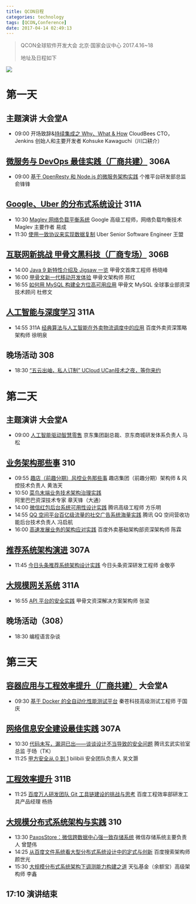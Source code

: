 ```yaml
---
title: QCON日程
categories: technology
tags: [QCON,Conference]
date: 2017-04-14 02:49:13
---
```


> QCON全球软件开发大会 北京·国家会议中心 2017.4.16~18
>
> 地址及日程如下

![](http://img.willowspace.cn/willowspace_2016/1492109894337.png)

# 第一天

## 主题演讲 大会堂A

- 09:00 开场致辞&[持续集成之 Why、What & How](http://2017.qconbeijing.com/presentation/803) CloudBees CTO，Jenkins 创始人和主要开发者 Kohsuke Kawaguchi（川口耕介）

## [微服务与 DevOps 最佳实践（厂商共建）](http://2017.qconbeijing.com/track/128) 306A

- 09:00  [基于 OpenResty 和 Node.js 的微服务架构实践](http://2017.qconbeijing.com/presentation/843) 个推平台研发部总监 俞锋锋

## [Google、Uber 的分布式系统设计](http://2017.qconbeijing.com/track/139) 311A

- 10:30  [Maglev 网络负载平衡系统](http://2017.qconbeijing.com/presentation/640) Google 高级工程师，网络负载均衡技术 Maglev 主要作者 易成
- 11:30 [使用一致协议来实现数据复制](http://2017.qconbeijing.com/presentation/810) Uber Senior Software Engineer 王盟

## [互联网新挑战 甲骨文黑科技（厂商专场）](http://2017.qconbeijing.com/track/138) 306B

- 14:00  [Java 9 新特性介绍及 Jigsaw 一览](http://2017.qconbeijing.com/presentation/862) 甲骨文首席工程师 杨晓峰
- 16:00 [甲骨文新一代移动开发体验](http://2017.qconbeijing.com/presentation/864) 甲骨文架构师 邢红
- 16:55 [如何用 MySQL 构建全方位高可用应用](http://2017.qconbeijing.com/presentation/865) 甲骨文 MySQL 全球事业部资深技术顾问 杜修文

## [人工智能与深度学习](http://2017.qconbeijing.com/track/69) 311A

- 14:55 311A [经典算法与人工智能在外卖物流调度中的应用](http://2017.qconbeijing.com/presentation/624) 百度外卖资深策略架构师 徐明泉

## 晚场活动 308

- 18:30  [“五云出岫，私人订制” UCloud UCan技术之夜，等你来约](https://jinshuju.net/f/xXLq32) 

# 第二天

## 主题演讲 大会堂A

- 09:00 [人工智能驱动智慧零售](http://2017.qconbeijing.com/presentation/877) 京东集团副总裁、京东商城研发体系负责人 马松

## [业务架构那些事](http://2017.qconbeijing.com/track/62) 310

- 09:55 [趣店（前趣分期）风控业务那些事](http://2017.qconbeijing.com/presentation/505) 趣店集团（前趣分期）架构师 & 风控技术负责人 黄浩天
- 10:50 [菜鸟末端业务技术架构治理实践](http://2017.qconbeijing.com/presentation/508) 阿里巴巴资深技术专家 章天锋（大通）
- 14:00 [微信红包后台系统可用性设计实践](http://2017.qconbeijing.com/presentation/759) 腾讯高级工程师 方乐明
- 14:55 [QQ 空间平台百亿级流量的社交广告系统海量实践](http://2017.qconbeijing.com/presentation/660) 腾讯 QQ 空间营收功能后台技术负责人 冯启航
- 16:00 [高速发展业务的架构应对实践](http://2017.qconbeijing.com/presentation/507) 百度外卖基础架构部资深架构师 陈霖

## [推荐系统架构演进](http://2017.qconbeijing.com/track/126) 307A

- 11:45 [今日头条推荐系统架构设计实践](http://2017.qconbeijing.com/presentation/725) 今日头条资深研发工程师 金敬亭

## [大规模网关系统](http://2017.qconbeijing.com/track/55) 311A

- 16:55 [API 平台的安全实践](http://2017.qconbeijing.com/presentation/735) 甲骨文资深解决方案架构师 张梁

## 晚场活动（308）

- 18:30 编程语言杂谈

# 第三天

## [容器应用与工程效率提升（厂商共建）](http://2017.qconbeijing.com/track/130) 大会堂A

- 09:30 [基于 Docker 的全自动化性能测试平台](http://2017.qconbeijing.com/presentation/851) 秦苍科技高级测试工程师 于国庆

## [网络信息安全建设最佳实践](http://2017.qconbeijing.com/track/74) 307A

- 10:30 [代码未写，漏洞已出——谈谈设计不当导致的安全问题](http://2017.qconbeijing.com/presentation/720) 腾讯玄武实验室总监 于旸（TK）
- 11:25 [甲方安全从 0 到 1](http://2017.qconbeijing.com/presentation/618) bilibili 安全团队负责人 吴文灏

## [工程效率提升](http://2017.qconbeijing.com/track/68) 311B

- 11:25 [百度万人研发团队 Git 工具链建设的挑战与思考](http://2017.qconbeijing.com/presentation/526) 百度工程效率部研发工具产品经理 杨扬

## [大规模分布式系统架构与实践](http://2017.qconbeijing.com/track/76) 310

- 13:30 [PaxosStore：微信跨数据中心强一致存储系统](http://2017.qconbeijing.com/presentation/745) 微信存储系统主要负责人 曾楚伟
- 14:25 [从百度文件系统看大型分布式系统设计中的定式与创新](http://2017.qconbeijing.com/presentation/663) 百度搜索架构师 颜世光
- 15:30 [大规模分布式系统架构下调测能力构建之道](http://2017.qconbeijing.com/presentation/739) 天弘基金（余额宝）高级架构师 李鑫



## 17:10 演讲结束